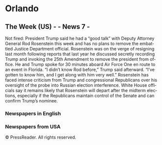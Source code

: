 # Or­lando

## The Week (US) - - News 7 -
Not fired: Pres­i­dent Trump said he had a “good talk” with Deputy At­tor­ney
Gen­eral Rod Rosen­stein this week and has no plans to re­move the em­bat­tled
Jus­tice Depart­ment of­fi­cial. Rosen­stein was on the verge of re­sign­ing
last month fol­low­ing re­ports that last year he dis­cussed se­cretly record­ing
Trump and in­vok­ing the 25th Amend­ment to re­move the pres­i­dent from of­fice.
He and Trump spoke for 30 min­utes aboard Air Force One en route to an event in
Florida. “I didn’t know Rod be­fore,” Trump said af­ter­ward. “I’ve
got­ten to know him, and I get along with him very well.” Rosen­stein has faced
in­tense crit­i­cism from Trump and con­gres­sional Repub­li­cans over his
over­sight of the probe into Rus­sian election in­ter­fer­ence. White House
of­fi­cials say it re­mains likely that Rosen­stein will de­part af­ter the
midterm elec­tions, es­pe­cially if the Repub­li­cans main­tain con­trol of
the Se­nate and can con­firm Trump’s nom­i­nee.

### Newspapers in English

### Newspapers from USA

© PressReader. All rights reserved.
